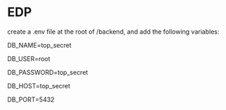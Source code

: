 # EDP
create a .env file at the root of /backend, and add the following variables:

DB_NAME=top_secret 

DB_USER=root 

DB_PASSWORD=top_secret 

DB_HOST=top_secret 

DB_PORT=5432 
